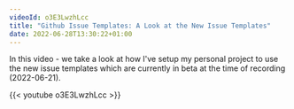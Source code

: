 ```yaml
---
videoId: o3E3LwzhLcc
title: "Github Issue Templates: A Look at the New Issue Templates"
date: 2022-06-28T13:30:22+01:00
---
```


In this video - we take a look at how I've setup my personal project to use the new issue templates which are currently in beta at the time of recording (2022-06-21).

<!--more-->

{{< youtube o3E3LwzhLcc >}}
